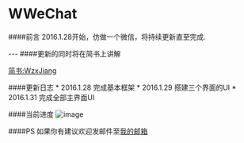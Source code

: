 # WWeChat
####前言
2016.1.28开始，仿做一个微信，将持续更新直至完成.
<div>
</div>
---
####更新的同时将在简书上讲解
<div>
</div>

[简书:WzxJiang](http://www.jianshu.com/users/389c20d5a244)
<div>
</div>
####更新日志
 * 2016.1.28 完成基本框架
 * 2016.1.29 搭建三个界面的UI
 * 2016.1.31 完成全部主界面UI
 <div>
 </div>
 
####当前进度
 ![image](https://github.com/Wzxhaha/WWeChat/raw/master/wechat0131.gif)
<div>
</div>

####PS
如果你有建议欢迎发邮件至<a href="mailto:18516312500@163.com">我的邮箱</a>
